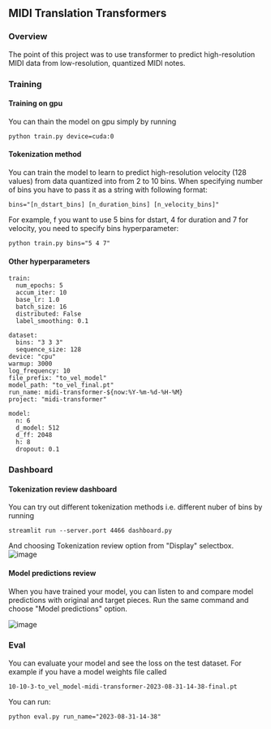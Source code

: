## MIDI Translation Transformers
### Overview
The point of this project was to use transformer to predict high-resolution MIDI data from low-resolution,
quantized MIDI notes.
### Training
#### Training on gpu
You can thain the model on gpu simply by running
```shell
python train.py device=cuda:0
```
#### Tokenization method
You can train the model to learn to predict high-resolution velocity (128 values) from data quantized into from 2 to 10 bins.
When specifying number of bins you have to pass it as a string with following format:
```
bins="[n_dstart_bins] [n_duration_bins] [n_velocity_bins]"
```
For example, f you want to use 5 bins for dstart, 4 for duration and 7 for velocity, you need to specify bins hyperparameter:
```shell
python train.py bins="5 4 7"
```
#### Other hyperparameters
```
train:
  num_epochs: 5
  accum_iter: 10
  base_lr: 1.0
  batch_size: 16
  distributed: False
  label_smoothing: 0.1

dataset: 
  bins: "3 3 3"
  sequence_size: 128
device: "cpu"
warmup: 3000
log_frequency: 10
file_prefix: "to_vel_model"
model_path: "to_vel_final.pt"
run_name: midi-transformer-${now:%Y-%m-%d-%H-%M}
project: "midi-transformer"

model:
  n: 6
  d_model: 512
  d_ff: 2048
  h: 8
  dropout: 0.1
```
### Dashboard
#### Tokenization review dashboard
You can try out different tokenization methods i.e. different nuber of bins by running
```shell
streamlit run --server.port 4466 dashboard.py
```
And choosing Tokenization review option from "Display" selectbox.
![image](https://github.com/Nospoko/midi-translation/assets/74838859/12c70bdb-fbfb-4fc7-8dcc-411c0c161055)

#### Model predictions review
When you have trained your model, you can listen to and compare model predictions with original and target pieces.
Run the same command and choose "Model predictions" option.

![image](https://github.com/Nospoko/midi-translation/assets/74838859/efe5746f-4d15-49e2-9bc3-d4dfdf5f558c)

### Eval
You can evaluate your model and see the loss on the test dataset. For example if you have a model weights file called
```
10-10-3-to_vel_model-midi-transformer-2023-08-31-14-38-final.pt
```
You can run:
```shell
python eval.py run_name="2023-08-31-14-38"
```
